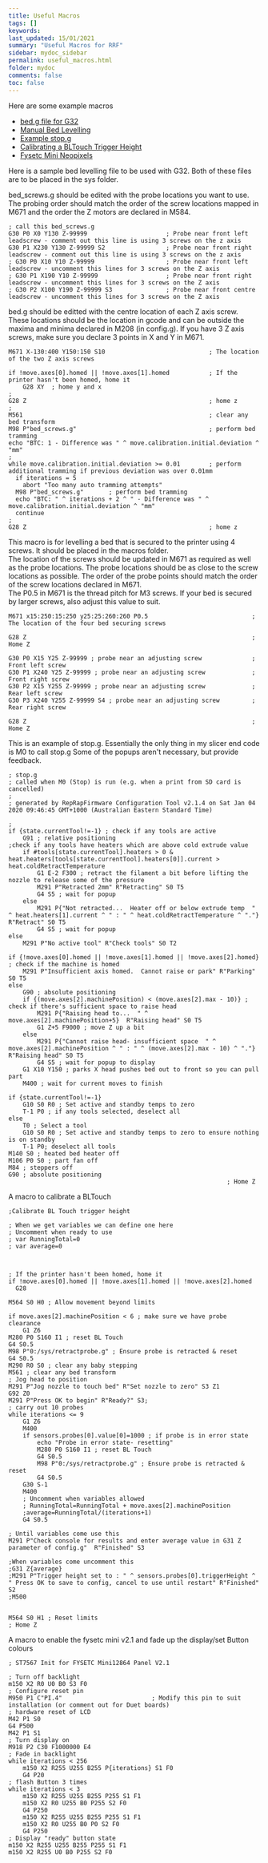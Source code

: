 ```yaml
---
title: Useful Macros
tags: []
keywords: 
last_updated: 15/01/2021
summary: "Useful Macros for RRF"
sidebar: mydoc_sidebar
permalink: useful_macros.html
folder: mydoc
comments: false
toc: false
---
```


Here are some example macros

<ul id="profileTabs" class="nav nav-tabs">
    <li class="active"><a class="noCrossRef" href="#g32" data-toggle="tab">bed.g file for G32</a></li>
    <li><a class="noCrossRef" href="#bedmanual" data-toggle="tab">Manual Bed Levelling</a></li>
    <li><a class="noCrossRef" href="#stop" data-toggle="tab">Example stop.g</a></li>
    <li><a class="noCrossRef" href="#bltouch" data-toggle="tab">Calibrating a BLTouch Trigger Height</a></li>
	<li><a class="noCrossRef" href="#fysetc" data-toggle="tab">Fysetc Mini Neopixels</a></li>
</ul>
  <div class="tab-content">
<div role="tabpanel" class="tab-pane active" id="g32" markdown="1">

Here is a sample bed levelling file to be used with G32. Both of these files are to be placed in the sys folder.

bed_screws.g should be edited with the probe locations you want to use. The probing order should match the order of the screw locations mapped in M671 and the order the Z motors are declared in M584.  

```
; call this bed_screws.g
G30 P0 X0 Y130 Z-99999         				; Probe near front left leadscrew - comment out this line is using 3 screws on the z axis
G30 P1 X230 Y130 Z-99999 S2       			; Probe near front right leadscrew - comment out this line is using 3 screws on the z axis
; G30 P0 X10 Y10 Z-99999            		; Probe near front left leadscrew - uncomment this lines for 3 screws on the Z axis
; G30 P1 X190 Y10 Z-99999        			; Probe near front right leadscrew - uncomment this lines for 3 screws on the Z axis
; G30 P2 X100 Y190 Z-99999 S3       		; Probe near front centre leadscrew - uncomment this lines for 3 screws on the Z axis
```
bed.g should be editted with the centre location of each Z axis screw. These locations should be the location in gcode and can be outside the maxima and minima declared in M208 (in config.g). If you have 3 Z axis screws, make sure you declare 3 points in X and Y in M671.  
```
M671 X-130:400 Y150:150 S10                             ; The location of the two Z axis screws

if !move.axes[0].homed || !move.axes[1].homed	        ; If the printer hasn't been homed, home it
	G28 XY	; home y and x
;
G28 Z			                                        ; home z
;
M561							                        ; clear any bed transform
M98 P"bed_screws.g"		                                ; perform bed tramming
echo "BTC: 1 - Difference was " ^ move.calibration.initial.deviation ^ "mm"
;
while move.calibration.initial.deviation >= 0.01		; perform additional tramming if previous deviation was over 0.01mm
  if iterations = 5
    abort "Too many auto tramming attempts"
  M98 P"bed_screws.g"		; perform bed tramming
  echo "BTC: " ^ iterations + 2 ^ " - Difference was " ^ move.calibration.initial.deviation ^ "mm"
  continue
;
G28 Z							                        ; home z
```

</div>

<div role="tabpanel" class="tab-pane" id="bedmanual" markdown="1">

This macro is for levelling a bed that is secured to the printer using 4 screws. It should be placed in the macros folder.  
The location of the screws should be updated in M671 as required as well as the probe locations. The probe locations should be as close to the screw locations as possible. The order of the probe points should match the order of the screw locations declared in M671.  
The P0.5 in M671 is the thread pitch for M3 screws. If your bed is secured by larger screws, also adjust this value to suit.  

```
M671 x15:250:15:250 y25:25:260:260 P0.5                             ; The location of the four bed securing screws

G28 Z                                                               ; Home Z

G30 P0 X15 Y25 Z-99999 ; probe near an adjusting screw              ; Front left screw
G30 P1 X240 Y25 Z-99999 ; probe near an adjusting screw             ; Front right screw
G30 P2 X15 Y255 Z-99999 ; probe near an adjusting screw             ; Rear left screw
G30 P3 X240 Y255 Z-99999 S4 ; probe near an adjusting screw         ; Rear right screw

G28 Z                                                               ; Home Z
```

</div>

<div role="tabpanel" class="tab-pane" id="stop" markdown="1">

This is an example of stop.g.
Essentially the only thing in my slicer end code is M0 to call stop.g
Some of the popups aren't necessary, but provide feedback.

```
; stop.g
; called when M0 (Stop) is run (e.g. when a print from SD card is cancelled)
;
; generated by RepRapFirmware Configuration Tool v2.1.4 on Sat Jan 04 2020 09:46:45 GMT+1000 (Australian Eastern Standard Time)
 
; 
if {state.currentTool!=-1} ; check if any tools are active
	G91 ; relative positioning
;check if any tools have heaters which are above cold extrude value
	if #tools[state.currentTool].heaters > 0 & heat.heaters[tools[state.currentTool].heaters[0]].current > heat.coldRetractTemperature
		G1 E-2 F300 ; retract the filament a bit before lifting the nozzle to release some of the pressure
		M291 P"Retracted 2mm" R"Retracting" S0 T5
		G4 S5 ; wait for popup
	else
		M291 P{"Not retracted...  Heater off or below extrude temp  " ^ heat.heaters[1].current ^ " : " ^ heat.coldRetractTemperature ^ "."} R"Retract" S0 T5
		G4 S5 ; wait for popup
else
	M291 P"No active tool" R"Check tools" S0 T2
 
if {!move.axes[0].homed || !move.axes[1].homed || !move.axes[2].homed} ; check if the machine is homed
	M291 P"Insufficient axis homed.  Cannot raise or park" R"Parking" S0 T5
else
	G90 ; absolute positioning
	if {(move.axes[2].machinePosition) < (move.axes[2].max - 10)} ; check if there's sufficient space to raise head
		M291 P{"Raising head to...  " ^ move.axes[2].machinePosition+5}  R"Raising head" S0 T5
		G1 Z+5 F9000 ; move Z up a bit
	else
		M291 P{"Cannot raise head- insufficient space  " ^ move.axes[2].machinePosition ^ " : " ^ (move.axes[2].max - 10) ^ "."} R"Raising head" S0 T5
		G4 S5 ; wait for popup to display
	G1 X10 Y150 ; parks X head pushes bed out to front so you can pull part
	M400 ; wait for current moves to finish
 
if {state.currentTool!=-1}
	G10 S0 R0 ; Set active and standby temps to zero
	T-1 P0 ; if any tools selected, deselect all
else
	T0 ; Select a tool
	G10 S0 R0 ; Set active and standby temps to zero to ensure nothing is on standby
	T-1 P0; deselect all tools
M140 S0 ; heated bed heater off 
M106 P0 S0 ; part fan off
M84 ; steppers off
G90 ; absolute positioning
                                                             ; Home Z
```

</div>

<div role="tabpanel" class="tab-pane" id="bltouch" markdown="1">

A macro to calibrate a BLTouch

```
;Calibrate BL Touch trigger height
 
; When we get variables we can define one here
; Uncomment when ready to use
; var RunningTotal=0
; var average=0
 
 
 
; If the printer hasn't been homed, home it
if !move.axes[0].homed || !move.axes[1].homed || !move.axes[2].homed
  G28
  
M564 S0 H0 ; Allow movement beyond limits
 
if move.axes[2].machinePosition < 6 ; make sure we have probe clearance
	G1 Z6
M280 P0 S160 I1 ; reset BL Touch
G4 S0.5
M98 P"0:/sys/retractprobe.g" ; Ensure probe is retracted & reset
G4 S0.5
M290 R0 S0 ; clear any baby stepping
M561 ; clear any bed transform
; Jog head to position
M291 P"Jog nozzle to touch bed" R"Set nozzle to zero" S3 Z1
G92 Z0
M291 P"Press OK to begin" R"Ready?" S3; 
; carry out 10 probes
while iterations <= 9
	G1 Z6
	M400
	if sensors.probes[0].value[0]=1000 ; if probe is in error state
		echo "Probe in error state- resetting"
		M280 P0 S160 I1 ; reset BL Touch
		G4 S0.5
		M98 P"0:/sys/retractprobe.g" ; Ensure probe is retracted & reset
		G4 S0.5
	G30 S-1
	M400
	; Uncomment when variables allowed
	; RunningTotal=RunningTotal + move.axes[2].machinePosition
	;average=RunningTotal/(iterations+1)
	G4 S0.5
 
; Until variables come use this
M291 P"Check console for results and enter average value in G31 Z parameter of config.g"  R"Finished" S3 
 
;When variables come uncomment this
;G31 Z{average}
;M291 P"Trigger height set to : " ^ sensors.probes[0].triggerHeight ^ " Press OK to save to config, cancel to use until restart" R"Finished" S2 
;M500
 
 
M564 S0 H1 ; Reset limits	                                                            ; Home Z
```

</div>

<div role="tabpanel" class="tab-pane" id="fysetc" markdown="1">

A macro to enable the fysetc mini v2.1 and fade up the display/set Button colours

```
; ST7567 Init for FYSETC Mini12864 Panel V2.1

; Turn off backlight
m150 X2 R0 U0 B0 S3 F0
; Configure reset pin
M950 P1 C"PI.4" 						; Modify this pin to suit installation (or comment out for Duet boards)
; hardware reset of LCD
M42 P1 S0
G4 P500
M42 P1 S1
; Turn display on
M918 P2 C30 F1000000 E4
; Fade in backlight
while iterations < 256
    m150 X2 R255 U255 B255 P{iterations} S1 F0
    G4 P20
; flash Button 3 times
while iterations < 3
    m150 X2 R255 U255 B255 P255 S1 F1
    m150 X2 R0 U255 B0 P255 S2 F0
    G4 P250
    m150 X2 R255 U255 B255 P255 S1 F1
    m150 X2 R0 U255 B0 P0 S2 F0
    G4 P250
; Display "ready" button state  
m150 X2 R255 U255 B255 P255 S1 F1
m150 X2 R255 U0 B0 P255 S2 F0
```

</div>

</div>

